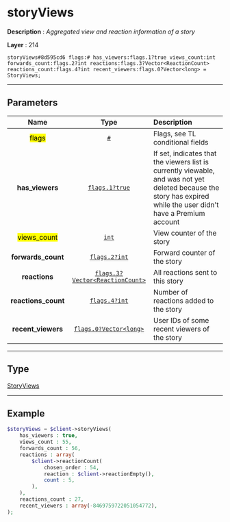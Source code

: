 # storyViews

**Description** : *Aggregated view and reaction information of a story*

**Layer** : 214

```tl
storyViews#8d595cd6 flags:# has_viewers:flags.1?true views_count:int forwards_count:flags.2?int reactions:flags.3?Vector<ReactionCount> reactions_count:flags.4?int recent_viewers:flags.0?Vector<long> = StoryViews;
```

---

## Parameters

| Name | Type | Description |
| :---: | :---: | :--- |
| <mark>flags</mark> | [`#`](type/#) | Flags, see TL conditional fields |
| **has_viewers** | [`flags.1?true`](type/true) | If set, indicates that the viewers list is currently viewable, and was not yet deleted because the story has expired while the user didn't have a Premium account |
| <mark>views_count</mark> | [`int`](type/int) | View counter of the story |
| **forwards_count** | [`flags.2?int`](type/int) | Forward counter of the story |
| **reactions** | [`flags.3?Vector<ReactionCount>`](type/ReactionCount) | All reactions sent to this story |
| **reactions_count** | [`flags.4?int`](type/int) | Number of reactions added to the story |
| **recent_viewers** | [`flags.0?Vector<long>`](type/long) | User IDs of some recent viewers of the story |

---

## Type

[StoryViews](type/StoryViews)

---

## Example

```php
$storyViews = $client->storyViews(
	has_viewers : true,
	views_count : 55,
	forwards_count : 56,
	reactions : array(
		$client->reactionCount(
			chosen_order : 54,
			reaction : $client->reactionEmpty(),
			count : 5,
		),
	),
	reactions_count : 27,
	recent_viewers : array(-8469759722051054772),
);
```